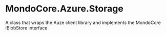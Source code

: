 # MondoCore.Azure.Storage
A class that wraps the Auze client library and implements the MondoCore IBlobStore interface
